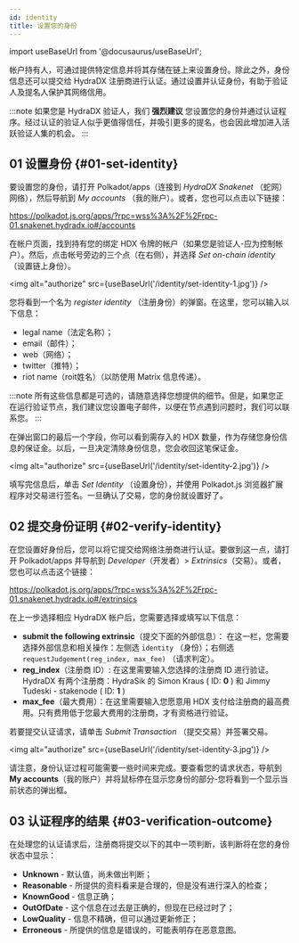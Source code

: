 ```yaml
---
id: identity
title: 设置您的身份
---
```


import useBaseUrl from '@docusaurus/useBaseUrl';

帐户持有人，可通过提供特定信息并将其存储在链上来设置身份。除此之外，身份信息还可以提交给 HydraDX 注册商进行认证。通过设置并认证身份，有助于验证人及提名人保护其网络信用。

:::note
如果您是 HydraDX 验证人，我们 **强烈建议** 您设置您的身份并通过认证程序。经过认证的验证人似乎更值得信任，并吸引更多的提名，也会因此增加进入活跃验证人集的机会。
:::

## 01 设置身份 {#01-set-identity}

要设置您的身份，请打开 Polkadot/apps（连接到 *HydraDX Snakenet* （蛇网）网络），然后导航到 *My accounts* （我的账户）。或者，您也可以点击以下链接：

https://polkadot.js.org/apps/?rpc=wss%3A%2F%2Frpc-01.snakenet.hydradx.io#/accounts

在帐户页面，找到持有您的绑定 HDX 令牌的帐户（如果您是验证人-应为控制帐户）。然后，点击帐号旁边的三个点（在右侧），并选择 *Set on-chain identity* （设置链上身份）。

<img alt="authorize" src={useBaseUrl('/identity/set-identity-1.jpg')} />

您将看到一个名为 *register identity* （注册身份）的弹窗。在这里，您可以输入以下信息：

* legal name（法定名称）；
* email（邮件）；
* web（网络）；
* twitter（推特）；
* riot name（roit姓名）（以防使用 Matrix 信息传递）。

:::note
所有这些信息都是可选的，请随意选择您想提供的细节。但是，如果您正在运行验证节点，我们建议您设置电子邮件，以便在节点遇到问题时，我们可以联系您。
:::

在弹出窗口的最后一个字段，你可以看到需存入的 HDX 数量，作为存储您身份信息的保证金。以后，一旦决定清除身份信息，您会收回这笔保证金。

<img alt="authorize" src={useBaseUrl('/identity/set-identity-2.jpg')} />

填写完信息后，单击 *Set Identity* （设置身份），并使用 Polkadot.js 浏览器扩展程序对交易进行签名。一旦确认了交易，您的身份就设置好了。

## 02 提交身份证明 {#02-verify-identity}

在您设置好身份后，您可以将它提交给网络注册商进行认证。要做到这一点，请打开 Polkadot/apps 并导航到 *Developer*（开发者）> *Extrinsics*（交易）。或者，您也可以点击这个链接：

https://polkadot.js.org/apps/?rpc=wss%3A%2F%2Frpc-01.snakenet.hydradx.io#/extrinsics

在上一步选择相应 HydraDX 帐户后，您需要选择或填写以下信息：

* **submit the following extrinsic**（提交下面的外部信息）： 在这一栏，您需要选择外部信息和相关操作：左侧选 `identity` （身份）；右侧选 `requestJudgement(reg_index, max_fee)` （请求判定）。
* **reg_index**（注册商 ID）: 在这里需要输入您选择的注册商 ID 进行验证。
HydraDX 有两个注册商：HydraSik 的 Simon Kraus ( ID: **0** ) 和 Jimmy Tudeski - stakenode ( ID: **1** )
* **max_fee**（最大费用）：在这里需要输入您愿意用 HDX 支付给注册商的最高费用。只有费用低于您最大费用的注册商，才有资格进行验证。

若要提交认证请求，请单击 *Submit Transaction* （提交交易）并签署交易。

<img alt="authorize" src={useBaseUrl('/identity/set-identity-3.jpg')} />

请注意，身份认证过程可能需要一些时间来完成。要查看您的请求状态，导航到 **My accounts**（我的账户）并将鼠标停在显示您身份的部分-您将看到一个显示当前状态的弹出框。

## 03 认证程序的结果 {#03-verification-outcome}

在处理您的认证请求后，注册商将提交以下的其中一项判断，该判断将在您的身份状态中显示：

* **Unknown** - 默认值，尚未做出判断；
* **Reasonable** - 所提供的资料看来是合理的，但是没有进行深入的检查；
* **KnownGood** - 信息正确；
* **OutOfDate** - 这个信息在过去是正确的，但现在已经过时了；
* **LowQuality** - 信息不精确，但可以通过更新修正；
* **Erroneous** - 所提供的信息是错误的，可能表明存在恶意意图。